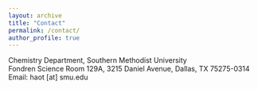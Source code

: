 ```yaml
---
layout: archive
title: "Contact"
permalink: /contact/
author_profile: true
---
```

Chemistry Department, Southern Methodist University<br>
Fondren Science Room 129A, 3215 Daniel Avenue, Dallas, TX 75275-0314<br>
Email: haot [at] smu.edu
